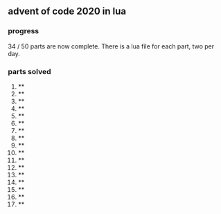 ## advent of code 2020 in lua

### progress

34 / 50 parts are now complete. There is a lua file for each part, two per day.

### parts solved
1.  **
2.  **
3.  **
4.  **
5.  **
6.  **
7.  **
8.  **
9.  **
10. **
11. **
12. **
13. **
14. **
15. **
16. **
17. **
